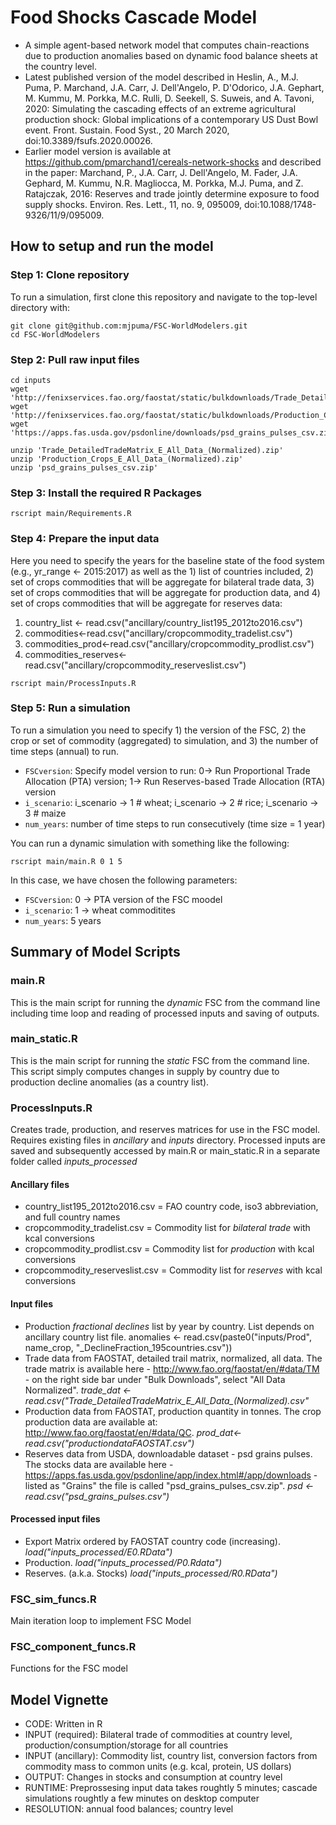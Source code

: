 # Food Shocks Cascade Model
- A simple agent-based network model that computes chain-reactions due to production anomalies based on dynamic food balance sheets at the country level.
- Latest published version of the model described in Heslin, A., M.J. Puma, P. Marchand, J.A. Carr, J. Dell'Angelo, P. D'Odorico, J.A. Gephart, M. Kummu, M. Porkka, M.C. Rulli, D. Seekell, S. Suweis, and A. Tavoni, 2020: Simulating the cascading effects of an extreme agricultural production shock: Global implications of a contemporary US Dust Bowl event. Front. Sustain. Food Syst., 20 March 2020, doi:10.3389/fsufs.2020.00026.
- Earlier model version is available at https://github.com/pmarchand1/cereals-network-shocks and described in the paper: Marchand, P., J.A. Carr, J. Dell'Angelo, M. Fader, J.A. Gephard, M. Kummu, N.R. Magliocca, M. Porkka, M.J. Puma, and Z. Ratajczak, 2016: Reserves and trade jointly determine exposure to food supply shocks. Environ. Res. Lett., 11, no. 9, 095009, doi:10.1088/1748-9326/11/9/095009.

## How to setup and run the model
### Step 1: Clone repository
To run a simulation, first clone this repository and navigate to the top-level directory with:
```
git clone git@github.com:mjpuma/FSC-WorldModelers.git
cd FSC-WorldModelers
```

### Step 2: Pull raw input files
```
cd inputs
wget 'http://fenixservices.fao.org/faostat/static/bulkdownloads/Trade_DetailedTradeMatrix_E_All_Data_(Normalized).zip'
wget 'http://fenixservices.fao.org/faostat/static/bulkdownloads/Production_Crops_E_All_Data_(Normalized).zip'
wget 'https://apps.fas.usda.gov/psdonline/downloads/psd_grains_pulses_csv.zip'

unzip 'Trade_DetailedTradeMatrix_E_All_Data_(Normalized).zip'
unzip 'Production_Crops_E_All_Data_(Normalized).zip'
unzip 'psd_grains_pulses_csv.zip'
```

### Step 3: Install the required R Packages
```
rscript main/Requirements.R
```

### Step 4: Prepare the input data
Here you need to specify the years for the baseline state of the food system (e.g., yr_range <- 2015:2017) as well as the 1)  list of countries included, 2)  set of crops commodities that will be aggregate for  bilateral trade data, 3)  set of crops commodities that will be aggregate for production data, and 4)  set of crops commodities that will be aggregate for reserves data:
  1) country_list <- read.csv("ancillary/country_list195_2012to2016.csv")
  2) commodities<-read.csv("ancillary/cropcommodity_tradelist.csv")
  3) commodities_prod<-read.csv("ancillary/cropcommodity_prodlist.csv")
  4) commodities_reserves<-read.csv("ancillary/cropcommodity_reserveslist.csv")
```
rscript main/ProcessInputs.R
```

### Step 5: Run a simulation
To run a simulation you need to specify 1) the version of the FSC, 2) the crop or set of commodity (aggregated) to simulation, and 3) the number of time steps (annual) to run.

* `FSCversion`: Specify model version to run: 0-> Run Proportional Trade Allocation (PTA) version; 
                                              1-> Run Reserves-based Trade Allocation (RTA) version
* `i_scenario`:  i_scenario -> 1 # wheat; i_scenario -> 2 # rice; i_scenario -> 3 # maize
* `num_years`: number of time steps to run consecutively (time size = 1 year) 

You can run a dynamic simulation with something like the following:
```
rscript main/main.R 0 1 5
```
In this case, we have chosen the following parameters:

* `FSCversion`: 0 -> PTA version of the FSC moodel
* `i_scenario`: 1 -> wheat commoditites
* `num_years`: 5 years

## Summary of Model Scripts
### main.R
This is the main script for running the *dynamic* FSC from the command line including time loop and reading of processed inputs and saving of outputs.

### main_static.R
This is the main script for running the *static* FSC from the command line.  This script simply computes changes in supply by country due to production decline anomalies (as a country list).

### ProcessInputs.R
Creates trade, production, and reserves matrices for use in the FSC model. 
Requires existing files in *ancillary* and *inputs* directory.  Processed inputs are saved and subsequently accessed by main.R or main_static.R in a separate folder called *inputs_processed*
#### Ancillary files
- country_list195_2012to2016.csv = FAO country code, iso3 abbreviation, and full country names
- cropcommodity_tradelist.csv = Commodity list for *bilateral trade* with kcal conversions
- cropcommodity_prodlist.csv = Commodity list for *production* with kcal conversions
- cropcommodity_reserveslist.csv = Commodity list for *reserves* with kcal conversions

#### Input files
- Production *fractional declines* list by year by country. List depends on ancillary country list file. anomalies <- read.csv(paste0("inputs/Prod", name_crop, "_DeclineFraction_195countries.csv"))
- Trade data from FAOSTAT, detailed trail matrix, normalized, all data. The trade matrix is available here - http://www.fao.org/faostat/en/#data/TM - on the right side bar under "Bulk Downloads", select "All Data Normalized".   *trade_dat <- read.csv("Trade_DetailedTradeMatrix_E_All_Data_(Normalized).csv"*
- Production data from FAOSTAT, production quantity in tonnes. The crop production data are available at: http://www.fao.org/faostat/en/#data/QC. *prod_dat<-read.csv("productiondataFAOSTAT.csv")*
- Reserves data from USDA, downloadable dataset - psd grains pulses. The stocks data are available here - https://apps.fas.usda.gov/psdonline/app/index.html#/app/downloads - listed as "Grains" the file is called "psd_grains_pulses_csv.zip". *psd <- read.csv("psd_grains_pulses.csv")*

#### Processed input files
- Export Matrix ordered by FAOSTAT country code (increasing). *load("inputs_processed/E0.RData")*
- Production. *load("inputs_processed/P0.Rdata")* 
- Reserves. (a.k.a. Stocks) *load("inputs_processed/R0.RData")*

### FSC_sim_funcs.R
Main iteration loop to implement FSC Model 

### FSC_component_funcs.R
Functions for the FSC model


## Model Vignette
- CODE: Written in R
- INPUT (required): Bilateral trade of commodities at country level, production/consumption/storage for all countries
- INPUT (ancillary): Commodity list, country list, conversion factors from commodity mass to common units (e.g. kcal, protein, US dollars)
- OUTPUT: Changes in stocks and consumption at country level
- RUNTIME: Preprossesing input data takes roughtly 5 minutes; cascade simulations roughtly a few minutes on desktop computer
- RESOLUTION: annual food balances; country level
